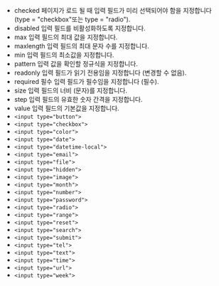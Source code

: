 
* checked 페이지가 로드 될 때 입력 필드가 미리 선택되어야 함을 지정합니다 (type = "checkbox"또는 type = "radio").
* disabled 입력 필드를 비활성화하도록 지정합니다.
* max 입력 필드의 최대 값을 지정합니다.
* maxlength 입력 필드의 최대 문자 수를 지정합니다.
* min 입력 필드의 최소값을 지정합니다.
* pattern 입력 값을 확인할 정규식을 지정합니다.
* readonly 입력 필드가 읽기 전용임을 지정합니다 (변경할 수 없음).
* required 필수 입력 필드가 필수임을 지정합니다 (필수).
* size 입력 필드의 너비 (문자)를 지정합니다.
* step 입력 필드의 유효한 숫자 간격을 지정합니다.
* value 입력 필드의 기본값을 지정합니다.
* ```<input type="button">```
* ```<input type="checkbox">```
* ```<input type="color">```
* ```<input type="date">```
* ```<input type="datetime-local">```
* ```<input type="email">```
* ```<input type="file">```
* ```<input type="hidden">```
* ```<input type="image">```
* ```<input type="month">```
* ```<input type="number">```
* ```<input type="password">```
* ```<input type="radio">```
* ```<input type="range">```
* ```<input type="reset">```
* ```<input type="search">```
* ```<input type="submit">```
* ```<input type="tel">```
* ```<input type="text">```
* ```<input type="time">```
* ```<input type="url">```
* ```<input type="week">```